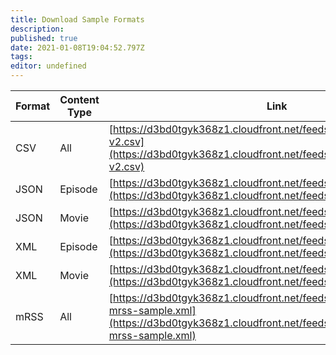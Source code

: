 ```yaml
---
title: Download Sample Formats
description: 
published: true
date: 2021-01-08T19:04:52.797Z
tags: 
editor: undefined
---
```


|Format|Content Type|Link|
|---|---|---|
|CSV|All|[https://d3bd0tgyk368z1.cloudfront.net/feeds/Metadata/Amagi-v2.csv](https://d3bd0tgyk368z1.cloudfront.net/feeds/Metadata/Amagi-v2.csv)|
|JSON|Episode|[https://d3bd0tgyk368z1.cloudfront.net/feeds/Metadata/episode.json](https://d3bd0tgyk368z1.cloudfront.net/feeds/Metadata/episode.json)|
|JSON|Movie|[https://d3bd0tgyk368z1.cloudfront.net/feeds/Metadata/movie.json](https://d3bd0tgyk368z1.cloudfront.net/feeds/Metadata/movie.json)|
|XML|Episode|[https://d3bd0tgyk368z1.cloudfront.net/feeds/Metadata/episode.xml](https://d3bd0tgyk368z1.cloudfront.net/feeds/Metadata/episode.xml)|
|XML|Movie|[https://d3bd0tgyk368z1.cloudfront.net/feeds/Metadata/movie.xml](https://d3bd0tgyk368z1.cloudfront.net/feeds/Metadata/movie.xml)|
|mRSS|All|[https://d3bd0tgyk368z1.cloudfront.net/feeds/Metadata/amagi-mrss-sample.xml](https://d3bd0tgyk368z1.cloudfront.net/feeds/Metadata/amagi-mrss-sample.xml)|

